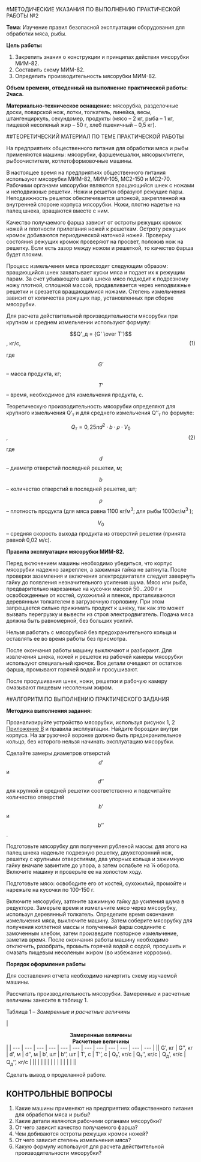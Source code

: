 #МЕТОДИЧЕСКИЕ УКАЗАНИЯ ПО ВЫПОЛНЕНИЮ ПРАКТИЧЕСКОЙ РАБОТЫ №2

**Тема**: Изучение правил безопасной эксплуатации оборудования для обработки мяса, рыбы.

**Цель работы:**

1.  Закрепить знания о конструкции и принципах действия мясорубки МИМ-82.
2.  Составить схему МИМ-82.
3.  Определить производительность мясорубки МИМ-82.

**Объем времени, отведенный на выполнение практической работы: 2часа.**

**Материально-техническое оснащение:** мясорубка, разделочные доски, поварской нож, лотки, толкатель, линейка, весы, штангенциркуль, секундомер, продукты (мясо – 2 кг, рыба – 1 кг, пищевой несоленый жир – 50 г, хлеб пшеничный – 0,5 кг).

##ТЕОРЕТИЧЕСКИЙ МАТЕРИАЛ ПО ТЕМЕ ПРАКТИЧЕСКОЙ РАБОТЫ

На предприятиях общественного питания для обработки мяса и рыбы применяются машины: мясорубки, фаршемешалки, мясорыхлители, рыбоочистители, котлетоформовочные машины.

В настоящее время на предприятиях общественного питания используют мясорубки МИМ-82, МИМ-105, МС2-150 и МС2-70\. Рабочими органами мясорубки являются вращающийся шнек с ножами и неподвижные решетки. Ножи и решетки образуют режущие пары. Неподвижность решеток обеспечивается шпонкой, закрепленной на внутренней стороне корпуса мясорубки. Ножи, плотно надетые на палец шнека, вращаются вместе с ним.

Качество получаемого фарша зависит от остроты режущих кромок ножей и плотности прилегания ножей к решеткам. Остроту режущих кромок добиваются периодической наточкой ножей. Проверку состояния режущих кромок проверяют на просвет, положив нож на решетку. Если есть зазор между ножом и решеткой, то качество фарша будет плохим.

Процесс измельчения мяса происходит следующим образом: вращающийся шнек захватывает куски мяса и подает их к режущим парам. За счет убывающего шага шнека мясо подходит к подрезному ножу плотной, сплошной массой, продавливается через неподвижные решетки и срезается вращающимися ножами. Степень измельчения зависит от количества режущих пар, установленных при сборке мясорубки.

Для расчета действительной производительности мясорубки при крупном и среднем измельчении используют формулу:

$$Q'_д = {G' \over T'}$$, кг/с, <a style="float: right;">  (1) </a>

где $$G’$$ – масса продукта, кг;

$$Т’$$ – время, необходимое для измельчения продукта, с.

Теоретическую производительность мясорубки определяют для крупного измельчения Q’<sub>т</sub> и для среднего измельчения Q’’<sub>т</sub> по формуле:

$$Q_т = 0,25πd^2·b·ρ·V_0$$ , <a style="float: right;">  (2) </a>

где $$d$$ – диаметр отверстий последней решетки, м;

$$b$$ – количество отверстий в последней решетке, шт;

$$ρ$$ – плотность продукта (для мяса равна 1100 кг/м<sup>3</sup>; для рыбы 1000кг/м<sup>3</sup> );

$$V_0$$ – средняя скорость выхода продукта из отверстий решетки (принята равной 0,02 м/с).

**Правила эксплуатации мясорубки МИМ-82.**

Перед включением машины необходимо убедиться, что корпус мясорубки надежно закреплен, а зажимная гайка не затянута. После проверки заземления и включения электродвигателя следует завернуть гайку до появления незначительного усиления шума. Мясо или рыба, предварительно нарезанные на кусочки массой 50…200 г и освобожденные от костей, сухожилий и пленок, проталкиваются деревянным толкателем в загрузочную горловину. При этом запрещается сильно прижимать продукт к шнеку, так как это может вызвать перегрузку и вывести из строя электродвигатель. Подача мяса должна быть равномерной, без больших усилий.

Нельзя работать с мясорубкой без предохранительного кольца и оставлять ее во время работы без присмотра.

После окончания работы машину выключают и разбирают. Для извлечения шнека, ножей и решеток из рабочей камеры мясорубки используют специальный крючок. Все детали очищают от остатков фарша, промывают горячей водой и просушивают.

После просушивания шнек, ножи, решетки и рабочую камеру смазывают пищевым несоленым жиром.

##АЛГОРИТМ ПО ВЫПОЛНЕНИЮ ПРАКТИЧЕСКОГО ЗАДАНИЯ

**Методика выполнения задания:**

Проанализируйте устройство мясорубки, используя рисунок 1, 2 [Приложение В](pril3.md) и правила эксплуатации. Найдите бороздки внутри корпуса. На загрузочной воронке должно быть предохранительное кольцо, без которого нельзя начинать эксплуатацию мясорубки.

Сделайте замеры диаметров отверстий $$d’$$ и $$d’’$$ для крупной и средней решетки соответственно и подсчитайте количество отверстий $$b’$$ и $$b’’$$.

Подготовьте мясорубку для получения рубленой массы: для этого на палец шнека наденьте подрезную решетку, двухсторонний нож, решетку с крупными отверстиями, два упорных кольца и зажимную гайку вначале завинтите до упора, а затем ослабьте на ¼ оборота. Включите машину и проверьте ее на холостом ходу.

Подготовьте мясо: освободите его от костей, сухожилий, промойте и нарежьте на кусочки по 100-150 г.

Включите мясорубку, затяните зажимную гайку до усиления шума в редукторе. Замерьте время и измельчите мясо через мясорубку, используя деревянный толкатель. Определите время окончания измельчения мяса, выключите машину. Затем соберите мясорубку для получения котлетной массы и полученный фарш соедините с замоченным хлебом, затем произведите повторное измельчение, заметив время. После окончания работы машину необходимо отключить, разобрать, промыть горячей водой с содой, просушить и смазать пищевым несоленым жиром (во избежание коррозии).

**Порядок оформления работы**

Для составления отчета необходимо начертить схему изучаемой машины.

Рассчитать производительность мясорубки. Замеренные и расчетные величины занесите в таблицу 1.

Таблица 1 – *Замеренные и расчетные величины*

| <td colspan=8><center> <b>Замеренные величины</b></center>  <td colspan=4><center> <b>Расчетные величины</b></center> |
| --- | --- | --- | --- | --- | --- | --- | --- | --- | --- | --- | --- |
|| G’, кг | G’’, кг | d’, м | d’’, м | b’, шт | b’’, шт | T’, с | T’’, с | Q<sub>т</sub>’, кг/с | Q<sub>т</sub>’’, кг/с | Q<sub>д</sub>’, кг/с | Q<sub>д</sub>’’, кг/с |
||  |  |  |  |  |  |  |  |  |  |  |  ||

Сделать вывод о проделанной работе.

## КОНТРОЛЬНЫЕ ВОПРОСЫ

1.  Какие машины применяют на предприятиях общественного питания для обработки мяса и рыбы?
2.  Какие детали являются рабочими органами мясорубки?
3.  От чего зависит качество получаемого фарша?
4.  Чем добиваются остроты режущих кромок ножей?
5.  От чего зависит степень измельчения мяса?
6.  Какую формулу используют для расчета действительной производительности мясорубки?